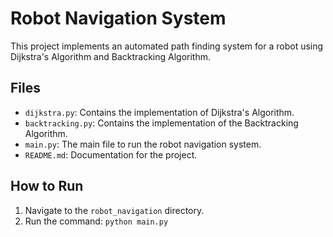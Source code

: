 # Robot Navigation System

This project implements an automated path finding system for a robot using Dijkstra's Algorithm and Backtracking Algorithm.

## Files
- `dijkstra.py`: Contains the implementation of Dijkstra's Algorithm.
- `backtracking.py`: Contains the implementation of the Backtracking Algorithm.
- `main.py`: The main file to run the robot navigation system.
- `README.md`: Documentation for the project.

## How to Run
1. Navigate to the `robot_navigation` directory.
2. Run the command: `python main.py`
